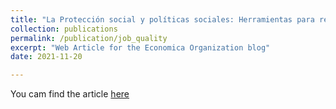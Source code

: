 ```yaml
---
title: "La Protección social y políticas sociales: Herramientas para reducir brechas antes, durante y después de la crisis del Covid-19 en Perú"
collection: publications
permalink: /publication/job_quality
excerpt: "Web Article for the Economica Organization blog"
date: 2021-11-20

---
```


You cam find the article [here](https://economica.pe/proteccion-social-y-politicas-brechas-covid-19-peru/)